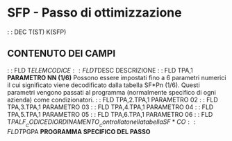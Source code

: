 # SFP - Passo di ottimizzazione
 :  : DEC T(ST) K(SFP)
## CONTENUTO DEI CAMPI
 :  : FLD T$ELEM CODICE
 :  : FLD T$DESC DESCRIZIONE
 :  : FLD TPA,1  __PARAMETRO NN (1/6)__
Possono essere impostati fino a 6 parametri numerici il cui significato viene decodificato dalla tabella SF*Pn (1/6).
Questi parametri vengono passati al programma (normalmente specifico di ogni azienda) come condizionatori.
 :  : FLD TPA,2.TPA,1 PARAMETRO 02
 :  : FLD TPA,3.TPA,1 PARAMETRO 03
 :  : FLD TPA,4.TPA,1 PARAMETRO 04
 :  : FLD TPA,5.TPA,1 PARAMETRO 05
 :  : FLD TPA,6.TPA,1 PARAMETRO 06
 :  : FLD T$PALF __CODICE DI ORDINAMENTO__
Controllato nella tabella SF*CO
 :  : FLD T$PGPA __PROGRAMMA SPECIFICO DEL PASSO__

